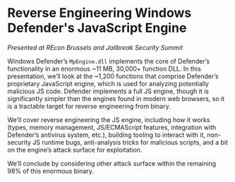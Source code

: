 
# Reverse Engineering Windows Defender's JavaScript Engine

*Presented at REcon Brussels and Jailbreak Security Summit*

Windows Defender’s `MpEngine.dll` implements the core of Defender’s functionality in an enormous ~11 MB, 30,000+ function DLL. In this presentation, we’ll look at the ~1,200 functions that comprise Defender’s proprietary JavaScript engine, which is used for analyzing potentially malicious JS code. Defender implements a full JS engine, though it is significantly simpler than the engines found in modern web browsers, so it is a tractable target for reverse engineering from binary.

We’ll cover reverse engineering the JS engine, including how it works (types, memory management, JS/ECMAScript features, integration with Defender’s antivirus system, etc.), building tooling to interact with it, non-security JS runtime bugs, anti-analysis tricks for malicious scripts, and a bit on the engine’s attack surface for exploitation.

We’ll conclude by considering other attack surface within the remaining 98% of this enormous binary.
